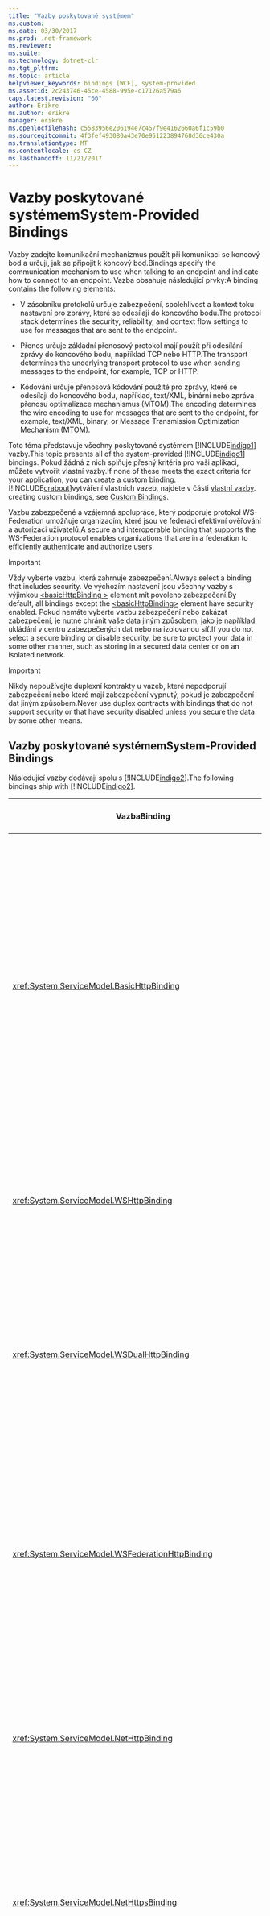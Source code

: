 ```yaml
---
title: "Vazby poskytované systémem"
ms.custom: 
ms.date: 03/30/2017
ms.prod: .net-framework
ms.reviewer: 
ms.suite: 
ms.technology: dotnet-clr
ms.tgt_pltfrm: 
ms.topic: article
helpviewer_keywords: bindings [WCF], system-provided
ms.assetid: 2c243746-45ce-4588-995e-c17126a579a6
caps.latest.revision: "60"
author: Erikre
ms.author: erikre
manager: erikre
ms.openlocfilehash: c5583956e206194e7c457f9e4162660a6f1c59b0
ms.sourcegitcommit: 4f3fef493080a43e70e951223894768d36ce430a
ms.translationtype: MT
ms.contentlocale: cs-CZ
ms.lasthandoff: 11/21/2017
---
```

# <a name="system-provided-bindings"></a><span data-ttu-id="f94c5-102">Vazby poskytované systémem</span><span class="sxs-lookup"><span data-stu-id="f94c5-102">System-Provided Bindings</span></span>
<span data-ttu-id="f94c5-103">Vazby zadejte komunikační mechanizmus použít při komunikaci se koncový bod a určují, jak se připojit k koncový bod.</span><span class="sxs-lookup"><span data-stu-id="f94c5-103">Bindings specify the communication mechanism to use when talking to an endpoint and indicate how to connect to an endpoint.</span></span> <span data-ttu-id="f94c5-104">Vazba obsahuje následující prvky:</span><span class="sxs-lookup"><span data-stu-id="f94c5-104">A binding contains the following elements:</span></span>  
  
-   <span data-ttu-id="f94c5-105">V zásobníku protokolů určuje zabezpečení, spolehlivost a kontext toku nastavení pro zprávy, které se odesílají do koncového bodu.</span><span class="sxs-lookup"><span data-stu-id="f94c5-105">The protocol stack determines the security, reliability, and context flow settings to use for messages that are sent to the endpoint.</span></span>  
  
-   <span data-ttu-id="f94c5-106">Přenos určuje základní přenosový protokol mají použít při odesílání zprávy do koncového bodu, například TCP nebo HTTP.</span><span class="sxs-lookup"><span data-stu-id="f94c5-106">The transport determines the underlying transport protocol to use when sending messages to the endpoint, for example, TCP or HTTP.</span></span>  
  
-   <span data-ttu-id="f94c5-107">Kódování určuje přenosová kódování použité pro zprávy, které se odesílají do koncového bodu, například, text/XML, binární nebo zpráva přenosu optimalizace mechanismus (MTOM).</span><span class="sxs-lookup"><span data-stu-id="f94c5-107">The encoding determines the wire encoding to use for messages that are sent to the endpoint, for example, text/XML, binary, or Message Transmission Optimization Mechanism (MTOM).</span></span>  
  
 <span data-ttu-id="f94c5-108">Toto téma představuje všechny poskytované systémem [!INCLUDE[indigo1](../../../includes/indigo1-md.md)] vazby.</span><span class="sxs-lookup"><span data-stu-id="f94c5-108">This topic presents all of the system-provided [!INCLUDE[indigo1](../../../includes/indigo1-md.md)] bindings.</span></span> <span data-ttu-id="f94c5-109">Pokud žádná z nich splňuje přesný kritéria pro vaši aplikaci, můžete vytvořit vlastní vazby.</span><span class="sxs-lookup"><span data-stu-id="f94c5-109">If none of these meets the exact criteria for your application, you can create a custom binding.</span></span> [!INCLUDE[crabout](../../../includes/crabout-md.md)]<span data-ttu-id="f94c5-110">vytváření vlastních vazeb, najdete v části [vlastní vazby](../../../docs/framework/wcf/extending/custom-bindings.md).</span><span class="sxs-lookup"><span data-stu-id="f94c5-110"> creating custom bindings, see [Custom Bindings](../../../docs/framework/wcf/extending/custom-bindings.md).</span></span>  
  
 <span data-ttu-id="f94c5-111">Vazbu zabezpečené a vzájemná spolupráce, který podporuje protokol WS-Federation umožňuje organizacím, které jsou ve federaci efektivní ověřování a autorizaci uživatelů.</span><span class="sxs-lookup"><span data-stu-id="f94c5-111">A secure and interoperable binding that supports the WS-Federation protocol enables organizations that are in a federation to efficiently authenticate and authorize users.</span></span>  
  
> [!IMPORTANT]
>  <span data-ttu-id="f94c5-112">Vždy vyberte vazbu, která zahrnuje zabezpečení.</span><span class="sxs-lookup"><span data-stu-id="f94c5-112">Always select a binding that includes security.</span></span> <span data-ttu-id="f94c5-113">Ve výchozím nastavení jsou všechny vazby s výjimkou [ \<basicHttpBinding >](../../../docs/framework/configure-apps/file-schema/wcf/basichttpbinding.md) element mít povoleno zabezpečení.</span><span class="sxs-lookup"><span data-stu-id="f94c5-113">By default, all bindings except the [\<basicHttpBinding>](../../../docs/framework/configure-apps/file-schema/wcf/basichttpbinding.md) element have security enabled.</span></span> <span data-ttu-id="f94c5-114">Pokud nemáte vyberte vazbu zabezpečení nebo zakázat zabezpečení, je nutné chránit vaše data jiným způsobem, jako je například ukládání v centru zabezpečených dat nebo na izolovanou síť.</span><span class="sxs-lookup"><span data-stu-id="f94c5-114">If you do not select a secure binding or disable security, be sure to protect your data in some other manner, such as storing in a secured data center or on an isolated network.</span></span>  
  
> [!IMPORTANT]
>  <span data-ttu-id="f94c5-115">Nikdy nepoužívejte duplexní kontrakty u vazeb, které nepodporují zabezpečení nebo které mají zabezpečení vypnutý, pokud je zabezpečení dat jiným způsobem.</span><span class="sxs-lookup"><span data-stu-id="f94c5-115">Never use duplex contracts with bindings that do not support security or that have security disabled unless you secure the data by some other means.</span></span>  
  
## <a name="system-provided-bindings"></a><span data-ttu-id="f94c5-116">Vazby poskytované systémem</span><span class="sxs-lookup"><span data-stu-id="f94c5-116">System-Provided Bindings</span></span>  
 <span data-ttu-id="f94c5-117">Následující vazby dodávají spolu s [!INCLUDE[indigo2](../../../includes/indigo2-md.md)].</span><span class="sxs-lookup"><span data-stu-id="f94c5-117">The following bindings ship with [!INCLUDE[indigo2](../../../includes/indigo2-md.md)].</span></span>  
  
|<span data-ttu-id="f94c5-118">Vazba</span><span class="sxs-lookup"><span data-stu-id="f94c5-118">Binding</span></span>|<span data-ttu-id="f94c5-119">Konfigurační Element</span><span class="sxs-lookup"><span data-stu-id="f94c5-119">Configuration Element</span></span>|<span data-ttu-id="f94c5-120">Popis</span><span class="sxs-lookup"><span data-stu-id="f94c5-120">Description</span></span>|  
|-------------|---------------------------|-----------------|  
|<xref:System.ServiceModel.BasicHttpBinding>|[<span data-ttu-id="f94c5-121">\<basicHttpBinding ></span><span class="sxs-lookup"><span data-stu-id="f94c5-121">\<basicHttpBinding></span></span>](../../../docs/framework/configure-apps/file-schema/wcf/basichttpbinding.md)|<span data-ttu-id="f94c5-122">Vazba, který je vhodný pro komunikaci s profilu WS-Basic vyhovující webové služby, například webových služeb ASP.NET (ASMX) – na základě služby.</span><span class="sxs-lookup"><span data-stu-id="f94c5-122">A binding that is suitable for communicating with WS-Basic Profile conformant Web services, for example, ASP.NET Web services (ASMX)-based services.</span></span> <span data-ttu-id="f94c5-123">Tato vazba používá protokol HTTP jako přenosu a text/XML jako výchozí kódování zprávy.</span><span class="sxs-lookup"><span data-stu-id="f94c5-123">This binding uses HTTP as the transport and text/XML as the default message encoding.</span></span>|  
|<xref:System.ServiceModel.WSHttpBinding>|[<span data-ttu-id="f94c5-124">\<wsHttpBinding ></span><span class="sxs-lookup"><span data-stu-id="f94c5-124">\<wsHttpBinding></span></span>](../../../docs/framework/configure-apps/file-schema/wcf/wshttpbinding.md)|<span data-ttu-id="f94c5-125">Zabezpečení a vzájemná spolupráce vazby, který je vhodný pro kontraktů služby duplexní režim.</span><span class="sxs-lookup"><span data-stu-id="f94c5-125">A secure and interoperable binding that is suitable for non-duplex service contracts.</span></span>|  
|<xref:System.ServiceModel.WSDualHttpBinding>|[<span data-ttu-id="f94c5-126">\<– wsDualHttpBinding ></span><span class="sxs-lookup"><span data-stu-id="f94c5-126">\<wsDualHttpBinding></span></span>](../../../docs/framework/configure-apps/file-schema/wcf/wsdualhttpbinding.md)|<span data-ttu-id="f94c5-127">Zabezpečení a vzájemná spolupráce vazby, který je vhodný pro služby duplexní kontrakty nebo komunikaci prostřednictvím protokolu SOAP zprostředkovatelů.</span><span class="sxs-lookup"><span data-stu-id="f94c5-127">A secure and interoperable binding that is suitable for duplex service contracts or communication through SOAP intermediaries.</span></span>|  
|<xref:System.ServiceModel.WSFederationHttpBinding>|[<span data-ttu-id="f94c5-128">\<– wsFederationHttpBinding ></span><span class="sxs-lookup"><span data-stu-id="f94c5-128">\<wsFederationHttpBinding></span></span>](../../../docs/framework/configure-apps/file-schema/wcf/wsfederationhttpbinding.md)|<span data-ttu-id="f94c5-129">Zabezpečení a vzájemná spolupráce vazbu, podporuje protokol WS-Federation, který umožňuje organizacím, které jsou ve federaci efektivní ověřování a autorizaci uživatelů.</span><span class="sxs-lookup"><span data-stu-id="f94c5-129">A secure and interoperable binding that supports the WS-Federation protocol that enables organizations that are in a federation to efficiently authenticate and authorize users.</span></span>|  
|<xref:System.ServiceModel.NetHttpBinding>|<span data-ttu-id="f94c5-130">\<netHttpBinding ></span><span class="sxs-lookup"><span data-stu-id="f94c5-130">\<netHttpBinding></span></span>|<span data-ttu-id="f94c5-131">Vazba určená pro použití protokolu HTTP nebo protokolu WebSocket služeb, která používá binárního kódování ve výchozím nastavení.</span><span class="sxs-lookup"><span data-stu-id="f94c5-131">A binding designed for consuming HTTP or WebSocket services that uses binary encoding by default.</span></span>|  
|<xref:System.ServiceModel.NetHttpsBinding>|<span data-ttu-id="f94c5-132">\<netHttpsBinding ></span><span class="sxs-lookup"><span data-stu-id="f94c5-132">\<netHttpsBinding></span></span>|<span data-ttu-id="f94c5-133">Zabezpečené vazby určené pro použití protokolu HTTP nebo protokolu WebSocket služeb, která používá binárního kódování ve výchozím nastavení.</span><span class="sxs-lookup"><span data-stu-id="f94c5-133">A secure binding designed for consuming HTTP or WebSocket services that uses binary encoding by default.</span></span>|  
|<xref:System.ServiceModel.NetTcpBinding>|[<span data-ttu-id="f94c5-134">\<netTcpBinding ></span><span class="sxs-lookup"><span data-stu-id="f94c5-134">\<netTcpBinding></span></span>](../../../docs/framework/configure-apps/file-schema/wcf/nettcpbinding.md)|<span data-ttu-id="f94c5-135">Zabezpečení a optimalizované vazbu vhodný pro komunikaci mezi počítači mezi [!INCLUDE[indigo2](../../../includes/indigo2-md.md)] aplikace.</span><span class="sxs-lookup"><span data-stu-id="f94c5-135">A secure and optimized binding suitable for cross-machine communication between [!INCLUDE[indigo2](../../../includes/indigo2-md.md)] applications.</span></span>|  
|<xref:System.ServiceModel.NetNamedPipeBinding>|[<span data-ttu-id="f94c5-136">\<– netNamedPipeBinding ></span><span class="sxs-lookup"><span data-stu-id="f94c5-136">\<netNamedPipeBinding></span></span>](../../../docs/framework/configure-apps/file-schema/wcf/netnamedpipebinding.md)|<span data-ttu-id="f94c5-137">Bezpečné, spolehlivé a optimalizované vazby, který je vhodný pro-počítače komunikace mezi [!INCLUDE[indigo2](../../../includes/indigo2-md.md)] aplikace.</span><span class="sxs-lookup"><span data-stu-id="f94c5-137">A secure, reliable, optimized binding that is suitable for on-machine communication between [!INCLUDE[indigo2](../../../includes/indigo2-md.md)] applications.</span></span>|  
|<xref:System.ServiceModel.NetMsmqBinding>|[<span data-ttu-id="f94c5-138">\<– netMsmqBinding ></span><span class="sxs-lookup"><span data-stu-id="f94c5-138">\<netMsmqBinding></span></span>](../../../docs/framework/configure-apps/file-schema/wcf/netmsmqbinding.md)|<span data-ttu-id="f94c5-139">Vazbu zařazených do fronty, který je vhodný pro komunikaci mezi počítači mezi [!INCLUDE[indigo2](../../../includes/indigo2-md.md)] aplikace.</span><span class="sxs-lookup"><span data-stu-id="f94c5-139">A queued binding that is suitable for cross-machine communication between [!INCLUDE[indigo2](../../../includes/indigo2-md.md)] applications.</span></span>|  
|<xref:System.ServiceModel.NetPeerTcpBinding>|[<span data-ttu-id="f94c5-140">\<netPeerTcpBinding ></span><span class="sxs-lookup"><span data-stu-id="f94c5-140">\<netPeerTcpBinding></span></span>](../../../docs/framework/configure-apps/file-schema/wcf/netpeertcpbinding.md)|<span data-ttu-id="f94c5-141">Vazba, která umožňuje zabezpečenou, více komunikace počítače.</span><span class="sxs-lookup"><span data-stu-id="f94c5-141">A binding that enables secure, multiple machine communication.</span></span>|  
|<xref:System.ServiceModel.MsmqIntegration.MsmqIntegrationBinding>|[<span data-ttu-id="f94c5-142">\<msmqIntegrationBinding ></span><span class="sxs-lookup"><span data-stu-id="f94c5-142">\<msmqIntegrationBinding></span></span>](../../../docs/framework/configure-apps/file-schema/wcf/msmqintegrationbinding.md)|<span data-ttu-id="f94c5-143">Vazba, který je vhodný pro komunikaci mezi počítači mezi [!INCLUDE[indigo2](../../../includes/indigo2-md.md)] aplikace a stávající aplikace služby Řízení front zpráv.</span><span class="sxs-lookup"><span data-stu-id="f94c5-143">A binding that is suitable for cross-machine communication between a [!INCLUDE[indigo2](../../../includes/indigo2-md.md)] application and existing Message Queuing applications.</span></span>|  
|<xref:System.ServiceModel.BasicHttpContextBinding>|[<span data-ttu-id="f94c5-144">\<Vazba basicHttpContextBinding ></span><span class="sxs-lookup"><span data-stu-id="f94c5-144">\<basicHttpContextBinding></span></span>](../../../docs/framework/configure-apps/file-schema/wcf/basichttpcontextbinding.md)|<span data-ttu-id="f94c5-145">Vazbu, která je vhodná pro komunikaci s vyhovující profilu WS – základní webové služby umožňující soubory cookie protokolu HTTP, který se použije pro kontext výměny.</span><span class="sxs-lookup"><span data-stu-id="f94c5-145">A binding that is suitable for communicating with WS-Basic Profile conformant Web services that enables HTTP cookies to be used to exchange context.</span></span>|  
|<xref:System.ServiceModel.NetTcpContextBinding>|[<span data-ttu-id="f94c5-146">\<netTcpContextBinding ></span><span class="sxs-lookup"><span data-stu-id="f94c5-146">\<netTcpContextBinding></span></span>](../../../docs/framework/configure-apps/file-schema/wcf/nettcpcontextbinding.md)|<span data-ttu-id="f94c5-147">Zabezpečení a optimalizované vazbu vhodný pro komunikaci mezi počítači mezi [!INCLUDE[indigo2](../../../includes/indigo2-md.md)] aplikace, které umožňuje hlavičky SOAP pro kontext výměny.</span><span class="sxs-lookup"><span data-stu-id="f94c5-147">A secure and optimized binding suitable for cross-machine communication between [!INCLUDE[indigo2](../../../includes/indigo2-md.md)] applications that enables SOAP headers to be used to exchange context.</span></span>|  
|<xref:System.ServiceModel.WebHttpBinding>|[<span data-ttu-id="f94c5-148">\<webHttpBinding ></span><span class="sxs-lookup"><span data-stu-id="f94c5-148">\<webHttpBinding></span></span>](../../../docs/framework/configure-apps/file-schema/wcf/webhttpbinding.md)|<span data-ttu-id="f94c5-149">Vazba použitá ke konfiguraci koncových bodů pro [!INCLUDE[indigo2](../../../includes/indigo2-md.md)] webové služby, které se zveřejňují přes požadavky HTTP místo protokolu SOAP zprávy.</span><span class="sxs-lookup"><span data-stu-id="f94c5-149">A binding used to configure endpoints for [!INCLUDE[indigo2](../../../includes/indigo2-md.md)] Web services that are exposed through HTTP requests instead of SOAP messages.</span></span>|  
|<xref:System.ServiceModel.WSHttpContextBinding>|[<span data-ttu-id="f94c5-150">\<wsHttpContextBinding ></span><span class="sxs-lookup"><span data-stu-id="f94c5-150">\<wsHttpContextBinding></span></span>](../../../docs/framework/configure-apps/file-schema/wcf/wshttpcontextbinding.md)|<span data-ttu-id="f94c5-151">Zabezpečený a</span><span class="sxs-lookup"><span data-stu-id="f94c5-151">A secure and</span></span> |<xref:System.ServiceModel.UdpBinding>|<span data-ttu-id="f94c5-152">\<udpBinding ></span><span class="sxs-lookup"><span data-stu-id="f94c5-152">\<udpBinding></span></span>|<span data-ttu-id="f94c5-153">Vazba pro odesílání shluku jednoduché zpráv velký počet klientů najednou.</span><span class="sxs-lookup"><span data-stu-id="f94c5-153">A binding to use when sending a burst of simple messages to a large number of clients simultaneously.</span></span>|  
  
 <span data-ttu-id="f94c5-154">V následující tabulce jsou uvedené funkce jednotlivých vazby poskytované systémem.</span><span class="sxs-lookup"><span data-stu-id="f94c5-154">The following table shows the features of each of the system-provided bindings.</span></span> <span data-ttu-id="f94c5-155">Vazby se nacházejí ve sloupcích tabulky; funkce jsou uvedené na řádky a popsané v druhé tabulce.</span><span class="sxs-lookup"><span data-stu-id="f94c5-155">The bindings are found in the table columns; the features are listed in the rows and described in a second table.</span></span> <span data-ttu-id="f94c5-156">Následující tabulka poskytuje klíč pro zkratky vazby použít.</span><span class="sxs-lookup"><span data-stu-id="f94c5-156">The following table provides a key for the binding abbreviations used.</span></span> <span data-ttu-id="f94c5-157">Vyberte vazbu, určete, který sloupec splňuje všechny funkce řádků, které potřebujete.</span><span class="sxs-lookup"><span data-stu-id="f94c5-157">To select a binding, determine which column satisfies all of the row features you need.</span></span>  
  
|<span data-ttu-id="f94c5-158">Vazba</span><span class="sxs-lookup"><span data-stu-id="f94c5-158">Binding</span></span>|<span data-ttu-id="f94c5-159">Interoperabilita</span><span class="sxs-lookup"><span data-stu-id="f94c5-159">Interoperability</span></span>|<span data-ttu-id="f94c5-160">Zabezpečení (výchozí)</span><span class="sxs-lookup"><span data-stu-id="f94c5-160">Security (Default)</span></span>|<span data-ttu-id="f94c5-161">Relace</span><span class="sxs-lookup"><span data-stu-id="f94c5-161">Session</span></span><br /><br /> <span data-ttu-id="f94c5-162">(Výchozí)</span><span class="sxs-lookup"><span data-stu-id="f94c5-162">(Default)</span></span>|<span data-ttu-id="f94c5-163">Transakce</span><span class="sxs-lookup"><span data-stu-id="f94c5-163">Transactions</span></span>|<span data-ttu-id="f94c5-164">Duplex</span><span class="sxs-lookup"><span data-stu-id="f94c5-164">Duplex</span></span>|<span data-ttu-id="f94c5-165">Kódování (výchozí)</span><span class="sxs-lookup"><span data-stu-id="f94c5-165">Encoding (Default)</span></span>|<span data-ttu-id="f94c5-166">streamování</span><span class="sxs-lookup"><span data-stu-id="f94c5-166">Streaming</span></span><br /><br /> <span data-ttu-id="f94c5-167">(Výchozí)</span><span class="sxs-lookup"><span data-stu-id="f94c5-167">(Default)</span></span>|  
|-------------|----------------------|--------------------------|-----------------------------|------------------|------------|--------------------------|-------------------------------|  
|<xref:System.ServiceModel.BasicHttpBinding>|<span data-ttu-id="f94c5-168">Basic Profile 1.1</span><span class="sxs-lookup"><span data-stu-id="f94c5-168">Basic Profile 1.1</span></span>|<span data-ttu-id="f94c5-169">(None), přenos zpráv, ve smíšeném</span><span class="sxs-lookup"><span data-stu-id="f94c5-169">(None), Transport, Message, Mixed</span></span>|<span data-ttu-id="f94c5-170">(Žádný)</span><span class="sxs-lookup"><span data-stu-id="f94c5-170">(None)</span></span>|<span data-ttu-id="f94c5-171">(Žádný)</span><span class="sxs-lookup"><span data-stu-id="f94c5-171">(None)</span></span>|<span data-ttu-id="f94c5-172">není k dispozici</span><span class="sxs-lookup"><span data-stu-id="f94c5-172">n/a</span></span>|<span data-ttu-id="f94c5-173">Text, (MTOM)</span><span class="sxs-lookup"><span data-stu-id="f94c5-173">Text, (MTOM)</span></span>|<span data-ttu-id="f94c5-174">Ano</span><span class="sxs-lookup"><span data-stu-id="f94c5-174">Yes</span></span><br /><br /> <span data-ttu-id="f94c5-175">(vyrovnávací paměti).</span><span class="sxs-lookup"><span data-stu-id="f94c5-175">(buffered)</span></span>|  
|<xref:System.ServiceModel.WSHttpBinding>|<span data-ttu-id="f94c5-176">WS</span><span class="sxs-lookup"><span data-stu-id="f94c5-176">WS</span></span>|<span data-ttu-id="f94c5-177">Ve smíšeném přenosu (zprávy)</span><span class="sxs-lookup"><span data-stu-id="f94c5-177">Transport, (Message), Mixed</span></span>|<span data-ttu-id="f94c5-178">(None), spolehlivé relace, relace zabezpečení</span><span class="sxs-lookup"><span data-stu-id="f94c5-178">(None), Reliable Session, Security Session</span></span>|<span data-ttu-id="f94c5-179">Ano (none),</span><span class="sxs-lookup"><span data-stu-id="f94c5-179">(None), Yes</span></span>|<span data-ttu-id="f94c5-180">není k dispozici</span><span class="sxs-lookup"><span data-stu-id="f94c5-180">n/a</span></span>|<span data-ttu-id="f94c5-181">(Text), MTOM</span><span class="sxs-lookup"><span data-stu-id="f94c5-181">(Text), MTOM</span></span>|<span data-ttu-id="f94c5-182">Ne</span><span class="sxs-lookup"><span data-stu-id="f94c5-182">No</span></span>|  
|<xref:System.ServiceModel.WSDualHttpBinding>|<span data-ttu-id="f94c5-183">WS</span><span class="sxs-lookup"><span data-stu-id="f94c5-183">WS</span></span>|<span data-ttu-id="f94c5-184">(Zprávy), None</span><span class="sxs-lookup"><span data-stu-id="f94c5-184">(Message), None</span></span>|<span data-ttu-id="f94c5-185">(Spolehlivé relace), relace zabezpečení</span><span class="sxs-lookup"><span data-stu-id="f94c5-185">(Reliable Session), Security Session</span></span>|<span data-ttu-id="f94c5-186">Ano (none),</span><span class="sxs-lookup"><span data-stu-id="f94c5-186">(None), Yes</span></span>|<span data-ttu-id="f94c5-187">Ano</span><span class="sxs-lookup"><span data-stu-id="f94c5-187">Yes</span></span>|<span data-ttu-id="f94c5-188">(Text), MTOM</span><span class="sxs-lookup"><span data-stu-id="f94c5-188">(Text), MTOM</span></span>|<span data-ttu-id="f94c5-189">Ne</span><span class="sxs-lookup"><span data-stu-id="f94c5-189">No</span></span>|  
|<xref:System.ServiceModel.WSFederationHttpBinding>|<span data-ttu-id="f94c5-190">WS-Federation</span><span class="sxs-lookup"><span data-stu-id="f94c5-190">WS-Federation</span></span>|<span data-ttu-id="f94c5-191">(Zprávy), ve smíšeném, None</span><span class="sxs-lookup"><span data-stu-id="f94c5-191">(Message), Mixed, None</span></span>|<span data-ttu-id="f94c5-192">(None), spolehlivé relace, relace zabezpečení</span><span class="sxs-lookup"><span data-stu-id="f94c5-192">(None), Reliable Session, Security Session</span></span>|<span data-ttu-id="f94c5-193">Ano (none),</span><span class="sxs-lookup"><span data-stu-id="f94c5-193">(None), Yes</span></span>|<span data-ttu-id="f94c5-194">Ne</span><span class="sxs-lookup"><span data-stu-id="f94c5-194">No</span></span>|<span data-ttu-id="f94c5-195">(Text), MTOM</span><span class="sxs-lookup"><span data-stu-id="f94c5-195">(Text), MTOM</span></span>|<span data-ttu-id="f94c5-196">Ne</span><span class="sxs-lookup"><span data-stu-id="f94c5-196">No</span></span>|  
|<xref:System.ServiceModel.NetHttpBinding>|<span data-ttu-id="f94c5-197">.NET</span><span class="sxs-lookup"><span data-stu-id="f94c5-197">.NET</span></span>|<span data-ttu-id="f94c5-198">(None), přenosu, zprávu, TransportWithMessageCredential, TransportCredentialOnly</span><span class="sxs-lookup"><span data-stu-id="f94c5-198">(None), Transport, Message, TransportWithMessageCredential, TransportCredentialOnly</span></span>|<span data-ttu-id="f94c5-199">Viz poznámka níže</span><span class="sxs-lookup"><span data-stu-id="f94c5-199">See note below</span></span>|<span data-ttu-id="f94c5-200">Žádné</span><span class="sxs-lookup"><span data-stu-id="f94c5-200">None</span></span>|<span data-ttu-id="f94c5-201">Viz poznámka níže</span><span class="sxs-lookup"><span data-stu-id="f94c5-201">See note below</span></span>|<span data-ttu-id="f94c5-202">(Binární), Text, MTOM</span><span class="sxs-lookup"><span data-stu-id="f94c5-202">(Binary), Text,MTOM</span></span>|<span data-ttu-id="f94c5-203">Ano (uložená do vyrovnávací paměti)</span><span class="sxs-lookup"><span data-stu-id="f94c5-203">Yes (buffered)</span></span>|  
|<xref:System.ServiceModel.NetHttpsBinding>|<span data-ttu-id="f94c5-204">.NET</span><span class="sxs-lookup"><span data-stu-id="f94c5-204">.NET</span></span>|<span data-ttu-id="f94c5-205">(Přenos), TransportWithMessageCredential</span><span class="sxs-lookup"><span data-stu-id="f94c5-205">(Transport), TransportWithMessageCredential</span></span>|<span data-ttu-id="f94c5-206">Viz poznámka níže</span><span class="sxs-lookup"><span data-stu-id="f94c5-206">See note below</span></span>|<span data-ttu-id="f94c5-207">Žádné</span><span class="sxs-lookup"><span data-stu-id="f94c5-207">None</span></span>|<span data-ttu-id="f94c5-208">Viz poznámka níže</span><span class="sxs-lookup"><span data-stu-id="f94c5-208">See note below</span></span>|<span data-ttu-id="f94c5-209">(Binární), Text, MTOM</span><span class="sxs-lookup"><span data-stu-id="f94c5-209">(Binary), Text,MTOM</span></span>|<span data-ttu-id="f94c5-210">Ano (uložená do vyrovnávací paměti)</span><span class="sxs-lookup"><span data-stu-id="f94c5-210">Yes (buffered)</span></span>|  
|<xref:System.ServiceModel.NetTcpBinding>|<span data-ttu-id="f94c5-211">.NET</span><span class="sxs-lookup"><span data-stu-id="f94c5-211">.NET</span></span>|<span data-ttu-id="f94c5-212">(Přenos), ve smíšeném zpráva, None,</span><span class="sxs-lookup"><span data-stu-id="f94c5-212">(Transport), Message, None, Mixed</span></span>|<span data-ttu-id="f94c5-213">(Přenos), spolehlivé relace, relace zabezpečení</span><span class="sxs-lookup"><span data-stu-id="f94c5-213">(Transport), Reliable Session, Security Session</span></span>|<span data-ttu-id="f94c5-214">Ano (none),</span><span class="sxs-lookup"><span data-stu-id="f94c5-214">(None), Yes</span></span>|<span data-ttu-id="f94c5-215">Ano</span><span class="sxs-lookup"><span data-stu-id="f94c5-215">Yes</span></span>|<span data-ttu-id="f94c5-216">binární</span><span class="sxs-lookup"><span data-stu-id="f94c5-216">Binary</span></span>|<span data-ttu-id="f94c5-217">Ano</span><span class="sxs-lookup"><span data-stu-id="f94c5-217">Yes</span></span><br /><br /> <span data-ttu-id="f94c5-218">(vyrovnávací paměti).</span><span class="sxs-lookup"><span data-stu-id="f94c5-218">(buffered)</span></span>|  
|<xref:System.ServiceModel.NetNamedPipeBinding>|<span data-ttu-id="f94c5-219">.NET</span><span class="sxs-lookup"><span data-stu-id="f94c5-219">.NET</span></span>|<span data-ttu-id="f94c5-220">(Přenos), None</span><span class="sxs-lookup"><span data-stu-id="f94c5-220">(Transport), None</span></span>|<span data-ttu-id="f94c5-221">Žádný (přenos)</span><span class="sxs-lookup"><span data-stu-id="f94c5-221">None, (Transport)</span></span>|<span data-ttu-id="f94c5-222">Ano (none),</span><span class="sxs-lookup"><span data-stu-id="f94c5-222">(None), Yes</span></span>|<span data-ttu-id="f94c5-223">Ano</span><span class="sxs-lookup"><span data-stu-id="f94c5-223">Yes</span></span>|<span data-ttu-id="f94c5-224">binární</span><span class="sxs-lookup"><span data-stu-id="f94c5-224">Binary</span></span>|<span data-ttu-id="f94c5-225">Ano</span><span class="sxs-lookup"><span data-stu-id="f94c5-225">Yes</span></span><br /><br /> <span data-ttu-id="f94c5-226">(vyrovnávací paměti).</span><span class="sxs-lookup"><span data-stu-id="f94c5-226">(buffered)</span></span>|  
|<xref:System.ServiceModel.NetMsmqBinding>|<span data-ttu-id="f94c5-227">.NET</span><span class="sxs-lookup"><span data-stu-id="f94c5-227">.NET</span></span>|<span data-ttu-id="f94c5-228">Zpráva, (přenos), None</span><span class="sxs-lookup"><span data-stu-id="f94c5-228">Message, (Transport), None</span></span>|<span data-ttu-id="f94c5-229">(None), přenosu</span><span class="sxs-lookup"><span data-stu-id="f94c5-229">(None), Transport</span></span>|<span data-ttu-id="f94c5-230">Žádný (Ano)</span><span class="sxs-lookup"><span data-stu-id="f94c5-230">None, (Yes)</span></span>|<span data-ttu-id="f94c5-231">Ne</span><span class="sxs-lookup"><span data-stu-id="f94c5-231">No</span></span>|<span data-ttu-id="f94c5-232">binární</span><span class="sxs-lookup"><span data-stu-id="f94c5-232">Binary</span></span>|<span data-ttu-id="f94c5-233">Ne</span><span class="sxs-lookup"><span data-stu-id="f94c5-233">No</span></span>|  
|<xref:System.ServiceModel.NetPeerTcpBinding>|<span data-ttu-id="f94c5-234">sdílené</span><span class="sxs-lookup"><span data-stu-id="f94c5-234">Peer</span></span>|<span data-ttu-id="f94c5-235">(Přenos)</span><span class="sxs-lookup"><span data-stu-id="f94c5-235">(Transport)</span></span>|<span data-ttu-id="f94c5-236">(Žádný)</span><span class="sxs-lookup"><span data-stu-id="f94c5-236">(None)</span></span>|<span data-ttu-id="f94c5-237">(Žádný)</span><span class="sxs-lookup"><span data-stu-id="f94c5-237">(None)</span></span>|<span data-ttu-id="f94c5-238">Ano</span><span class="sxs-lookup"><span data-stu-id="f94c5-238">Yes</span></span>||<span data-ttu-id="f94c5-239">Ne</span><span class="sxs-lookup"><span data-stu-id="f94c5-239">No</span></span>|  
|<xref:System.ServiceModel.MsmqIntegration.MsmqIntegrationBinding>|<span data-ttu-id="f94c5-240">MSMQ</span><span class="sxs-lookup"><span data-stu-id="f94c5-240">MSMQ</span></span>|<span data-ttu-id="f94c5-241">(Přenos)</span><span class="sxs-lookup"><span data-stu-id="f94c5-241">(Transport)</span></span>|<span data-ttu-id="f94c5-242">(Žádný)</span><span class="sxs-lookup"><span data-stu-id="f94c5-242">(None)</span></span>|<span data-ttu-id="f94c5-243">Žádný (Ano)</span><span class="sxs-lookup"><span data-stu-id="f94c5-243">None, (Yes)</span></span>|<span data-ttu-id="f94c5-244">není k dispozici</span><span class="sxs-lookup"><span data-stu-id="f94c5-244">n/a</span></span>|<span data-ttu-id="f94c5-245">není k dispozici</span><span class="sxs-lookup"><span data-stu-id="f94c5-245">n/a</span></span>|<span data-ttu-id="f94c5-246">Ne</span><span class="sxs-lookup"><span data-stu-id="f94c5-246">No</span></span>|  
|<xref:System.ServiceModel.BasicHttpContextBinding>|<span data-ttu-id="f94c5-247">Basic Profile 1.1</span><span class="sxs-lookup"><span data-stu-id="f94c5-247">Basic Profile 1.1</span></span>|<span data-ttu-id="f94c5-248">(None), přenos zpráv, ve smíšeném</span><span class="sxs-lookup"><span data-stu-id="f94c5-248">(None), Transport, Message, Mixed</span></span>|<span data-ttu-id="f94c5-249">(Žádný)</span><span class="sxs-lookup"><span data-stu-id="f94c5-249">(None)</span></span>|<span data-ttu-id="f94c5-250">(Žádný)</span><span class="sxs-lookup"><span data-stu-id="f94c5-250">(None)</span></span>|<span data-ttu-id="f94c5-251">není k dispozici</span><span class="sxs-lookup"><span data-stu-id="f94c5-251">n/a</span></span>|<span data-ttu-id="f94c5-252">Text, (MTOM)</span><span class="sxs-lookup"><span data-stu-id="f94c5-252">Text, (MTOM)</span></span>|<span data-ttu-id="f94c5-253">Ano</span><span class="sxs-lookup"><span data-stu-id="f94c5-253">Yes</span></span><br /><br /> <span data-ttu-id="f94c5-254">(vyrovnávací paměti).</span><span class="sxs-lookup"><span data-stu-id="f94c5-254">(buffered)</span></span>|  
|<xref:System.ServiceModel.NetTcpContextBinding>|<span data-ttu-id="f94c5-255">.NET</span><span class="sxs-lookup"><span data-stu-id="f94c5-255">.NET</span></span>|<span data-ttu-id="f94c5-256">(Přenos), ve smíšeném zpráva, None,</span><span class="sxs-lookup"><span data-stu-id="f94c5-256">(Transport), Message, None, Mixed</span></span>|<span data-ttu-id="f94c5-257">(Přenos), spolehlivé relace, relace zabezpečení</span><span class="sxs-lookup"><span data-stu-id="f94c5-257">(Transport), Reliable Session, Security Session</span></span>|<span data-ttu-id="f94c5-258">Ano (none),</span><span class="sxs-lookup"><span data-stu-id="f94c5-258">(None), Yes</span></span>|<span data-ttu-id="f94c5-259">Ano</span><span class="sxs-lookup"><span data-stu-id="f94c5-259">Yes</span></span>|<span data-ttu-id="f94c5-260">binární</span><span class="sxs-lookup"><span data-stu-id="f94c5-260">Binary</span></span>|<span data-ttu-id="f94c5-261">Ano</span><span class="sxs-lookup"><span data-stu-id="f94c5-261">Yes</span></span><br /><br /> <span data-ttu-id="f94c5-262">(vyrovnávací paměti).</span><span class="sxs-lookup"><span data-stu-id="f94c5-262">(buffered)</span></span>|  
|<xref:System.ServiceModel.WSHttpContextBinding>|<span data-ttu-id="f94c5-263">WS</span><span class="sxs-lookup"><span data-stu-id="f94c5-263">WS</span></span>|<span data-ttu-id="f94c5-264">Ve smíšeném přenosu (zprávy)</span><span class="sxs-lookup"><span data-stu-id="f94c5-264">Transport, (Message), Mixed</span></span>|<span data-ttu-id="f94c5-265">(None), spolehlivé relace, relace zabezpečení</span><span class="sxs-lookup"><span data-stu-id="f94c5-265">(None), Reliable Session, Security Session</span></span>|<span data-ttu-id="f94c5-266">Ano (none),</span><span class="sxs-lookup"><span data-stu-id="f94c5-266">(None), Yes</span></span>|<span data-ttu-id="f94c5-267">není k dispozici</span><span class="sxs-lookup"><span data-stu-id="f94c5-267">n/a</span></span>|<span data-ttu-id="f94c5-268">Text, (MTOM)</span><span class="sxs-lookup"><span data-stu-id="f94c5-268">Text, (MTOM)</span></span>|<span data-ttu-id="f94c5-269">Ne</span><span class="sxs-lookup"><span data-stu-id="f94c5-269">No</span></span>|  
|<xref:System.ServiceModel.UdpBinding>|<span data-ttu-id="f94c5-270">Rozhraní .NET **Poznámka:** interoperabilita dosáhnout implementací standardní specifikace protokolu SOAP. přes UDP, která implementuje tuto vazbu.</span><span class="sxs-lookup"><span data-stu-id="f94c5-270">.NET **Note:**  Interoperability can be achieved by implementing the standard SOAP-over-UDP spec which this binding implements.</span></span>|<span data-ttu-id="f94c5-271">(Žádný)</span><span class="sxs-lookup"><span data-stu-id="f94c5-271">(None)</span></span>|<span data-ttu-id="f94c5-272">(Žádný)</span><span class="sxs-lookup"><span data-stu-id="f94c5-272">(None)</span></span>|<span data-ttu-id="f94c5-273">(Žádný)</span><span class="sxs-lookup"><span data-stu-id="f94c5-273">(None)</span></span>|<span data-ttu-id="f94c5-274">není k dispozici</span><span class="sxs-lookup"><span data-stu-id="f94c5-274">n/a</span></span>|<span data-ttu-id="f94c5-275">(Text)</span><span class="sxs-lookup"><span data-stu-id="f94c5-275">(Text)</span></span>|<span data-ttu-id="f94c5-276">Ne</span><span class="sxs-lookup"><span data-stu-id="f94c5-276">No</span></span>|  
  
> [!IMPORTANT]
>  <span data-ttu-id="f94c5-277"><xref:System.ServiceModel.NetHttpBinding>používá binární kódování ve výchozím nastavení je vazbu pro využívání služeb HTTP nebo protokolu WebSocket.</span><span class="sxs-lookup"><span data-stu-id="f94c5-277"><xref:System.ServiceModel.NetHttpBinding> is a binding designed for consuming HTTP or WebSocket services and uses binary encoding by default.</span></span> <span data-ttu-id="f94c5-278"><xref:System.ServiceModel.NetHttpBinding>rozpozná, jestli se používá s kontraktu požadavku a odpovědi nebo duplexního kontraktu a změnit své chování tak, aby odpovídaly – HTTP se bude používat pro požadavek odpověď a WebSockets pro duplexní režim.</span><span class="sxs-lookup"><span data-stu-id="f94c5-278"><xref:System.ServiceModel.NetHttpBinding> will detect whether it is used with a request-reply contract or duplex contract and change its behavior to match - it will use HTTP for request-reply and WebSockets for duplex.</span></span> <span data-ttu-id="f94c5-279">Toto chování lze přepsat pomocí <!--zz <xref:System.ServiceModel.NetHttpBinding.WebSocketTransportUsage%2A>--> `System.ServiceModel.NetHttpBinding.WebSocketTransportUsage` vazby nastavení: dovolené - Toto je výchozí hodnota a chová, jak je popsáno výše. NotAllowed – to zabraňuje objekty WebSockets.</span><span class="sxs-lookup"><span data-stu-id="f94c5-279">This behavior can be overridden using the <!--zz <xref:System.ServiceModel.NetHttpBinding.WebSocketTransportUsage%2A>--> `System.ServiceModel.NetHttpBinding.WebSocketTransportUsage` binding setting:Allowed - This is the default value and behaves as described above.NotAllowed - This prevents WebSockets from being used.</span></span> <span data-ttu-id="f94c5-280">Pokus o použití duplexního kontraktu s tímto nastavením bude mít za následek výjimku. Vyžaduje - vynutí objekty WebSockets použije i pro kontraktů požadavek odpověď.</span><span class="sxs-lookup"><span data-stu-id="f94c5-280">Attempting to use a duplex contract with this setting will result in an exception.Required - This forces WebSockets to be used even for request-reply contracts.</span></span> <span data-ttu-id="f94c5-281">NetHttpBinding podporuje spolehlivé relace v HTTP režimu i režimu protokolu WebSocket.</span><span class="sxs-lookup"><span data-stu-id="f94c5-281">NetHttpBinding supports reliable sessions in both HTTP mode and WebSocket mode.</span></span> <span data-ttu-id="f94c5-282">V protokolu WebSocket relace režimu jsou poskytovány přenosu.</span><span class="sxs-lookup"><span data-stu-id="f94c5-282">In WebSocket mode sessions are provided by the transport.</span></span>  
  
 <span data-ttu-id="f94c5-283">Následující tabulka vysvětluje funkcí uvedených v předchozí tabulce.</span><span class="sxs-lookup"><span data-stu-id="f94c5-283">The following table explains the features listed in the previous table.</span></span>  
  
|<span data-ttu-id="f94c5-284">Funkce</span><span class="sxs-lookup"><span data-stu-id="f94c5-284">Feature</span></span>|<span data-ttu-id="f94c5-285">Popis</span><span class="sxs-lookup"><span data-stu-id="f94c5-285">Description</span></span>|  
|-------------|-----------------|  
|<span data-ttu-id="f94c5-286">Typ interoperability</span><span class="sxs-lookup"><span data-stu-id="f94c5-286">Interoperability Type</span></span>|<span data-ttu-id="f94c5-287">Název protokolu nebo technologii, se kterým zajišťuje vazby vzájemná spolupráce.</span><span class="sxs-lookup"><span data-stu-id="f94c5-287">Names the protocol or technology with which the binding ensures interoperation.</span></span>|  
|<span data-ttu-id="f94c5-288">Zabezpečení</span><span class="sxs-lookup"><span data-stu-id="f94c5-288">Security</span></span>|<span data-ttu-id="f94c5-289">Určuje, jak jsou zabezpečená kanál:</span><span class="sxs-lookup"><span data-stu-id="f94c5-289">Specifies how the channel is secured:</span></span><br /><br /> <span data-ttu-id="f94c5-290">-None: Není zabezpečené zprávu protokolu SOAP a klient není ověřen.</span><span class="sxs-lookup"><span data-stu-id="f94c5-290">-   None: The SOAP message is not secured and the client is not authenticated.</span></span><br /><span data-ttu-id="f94c5-291">-Přenos: V přenosové vrstvě jsou splněné požadavky na zabezpečení.</span><span class="sxs-lookup"><span data-stu-id="f94c5-291">-   Transport: Security requirements are satisfied at the transport layer.</span></span><br /><span data-ttu-id="f94c5-292">-Zpráva: Ve vrstvě zprávy jsou splněny požadavky na zabezpečení.</span><span class="sxs-lookup"><span data-stu-id="f94c5-292">-   Message: Security requirements are satisfied at the message layer.</span></span><br /><span data-ttu-id="f94c5-293">-Ve smíšeném: Deklarace identity se přenášejí ve zprávě; Přenosová vrstva jsou splněny požadavky integrity a důvěrnosti.</span><span class="sxs-lookup"><span data-stu-id="f94c5-293">-   Mixed: Claims are carried in the message; integrity and confidentiality requirements are satisfied by the transport layer.</span></span>|  
|<span data-ttu-id="f94c5-294">Relace</span><span class="sxs-lookup"><span data-stu-id="f94c5-294">Session</span></span>|<span data-ttu-id="f94c5-295">Určuje, jestli tato vazba podporuje kontrakty relace.</span><span class="sxs-lookup"><span data-stu-id="f94c5-295">Specifies whether this binding supports session contracts.</span></span>|  
|<span data-ttu-id="f94c5-296">Transakce</span><span class="sxs-lookup"><span data-stu-id="f94c5-296">Transactions</span></span>|<span data-ttu-id="f94c5-297">Určuje, zda je povoleno transakce.</span><span class="sxs-lookup"><span data-stu-id="f94c5-297">Specifies whether transactions are enabled.</span></span>|  
|<span data-ttu-id="f94c5-298">Duplex</span><span class="sxs-lookup"><span data-stu-id="f94c5-298">Duplex</span></span>|<span data-ttu-id="f94c5-299">Určuje, zda jsou podporovány duplexní kontrakty.</span><span class="sxs-lookup"><span data-stu-id="f94c5-299">Specifies whether duplex contracts are supported.</span></span> <span data-ttu-id="f94c5-300">Všimněte si, že tato funkce vyžaduje podporu pro relace vazba.</span><span class="sxs-lookup"><span data-stu-id="f94c5-300">Note that this feature requires support for Sessions in the binding.</span></span>|  
|<span data-ttu-id="f94c5-301">Kódování</span><span class="sxs-lookup"><span data-stu-id="f94c5-301">Encoding</span></span>|<span data-ttu-id="f94c5-302">Určuje přenosový formát zprávy.</span><span class="sxs-lookup"><span data-stu-id="f94c5-302">Specifies the wire format of the message.</span></span> <span data-ttu-id="f94c5-303">Povolené hodnoty:</span><span class="sxs-lookup"><span data-stu-id="f94c5-303">Allowable values include:</span></span><br /><br /> <span data-ttu-id="f94c5-304">-Text: pro příklad UTF-8.</span><span class="sxs-lookup"><span data-stu-id="f94c5-304">-   Text: for example UTF-8.</span></span><br /><span data-ttu-id="f94c5-305">-Binární</span><span class="sxs-lookup"><span data-stu-id="f94c5-305">-   Binary</span></span><br /><span data-ttu-id="f94c5-306">-Zpráva přenosu optimalizace mechanismus (MTOM): Metodu pro efektivní kódování binární elementů XML v rámci obálky protokolu SOAP.</span><span class="sxs-lookup"><span data-stu-id="f94c5-306">-   Message Transmission Optimization Mechanism (MTOM): A method for efficiently encoding binary XML elements within the context of a SOAP envelope.</span></span>|  
|<span data-ttu-id="f94c5-307">streamování</span><span class="sxs-lookup"><span data-stu-id="f94c5-307">Streaming</span></span>|<span data-ttu-id="f94c5-308">Určuje, zda streamování je podporováno pro příchozí a odchozí zprávy.</span><span class="sxs-lookup"><span data-stu-id="f94c5-308">Specifies whether streaming is supported for incoming and outgoing messages.</span></span> <span data-ttu-id="f94c5-309">Použití `TransferMode` vlastnost vazby k nastavení hodnoty.</span><span class="sxs-lookup"><span data-stu-id="f94c5-309">Use the `TransferMode` property on the binding to set the value.</span></span> <span data-ttu-id="f94c5-310">Povolené hodnoty:</span><span class="sxs-lookup"><span data-stu-id="f94c5-310">The allowable values include:</span></span><br /><br /> <span data-ttu-id="f94c5-311">-   <xref:System.ServiceModel.TransferMode.Buffered>: Zprávy požadavku a odpovědi jsou obě do vyrovnávací paměti.</span><span class="sxs-lookup"><span data-stu-id="f94c5-311">-   <xref:System.ServiceModel.TransferMode.Buffered>: The request and response messages are both buffered.</span></span><br /><span data-ttu-id="f94c5-312">-   <xref:System.ServiceModel.TransferMode.Streamed>Je streamování: zprávy požadavku a odpovědi.</span><span class="sxs-lookup"><span data-stu-id="f94c5-312">-   <xref:System.ServiceModel.TransferMode.Streamed>: The request and response messages are both streamed.</span></span><br /><span data-ttu-id="f94c5-313">-   <xref:System.ServiceModel.TransferMode.StreamedRequest>: Je streamování zprávu požadavku a zprávu odpovědi do vyrovnávací paměti.</span><span class="sxs-lookup"><span data-stu-id="f94c5-313">-   <xref:System.ServiceModel.TransferMode.StreamedRequest>: The request message is streamed and the response message is buffered.</span></span><br /><span data-ttu-id="f94c5-314">-   <xref:System.ServiceModel.TransferMode.StreamedResponse>: Zprávu požadavku do vyrovnávací paměti a je streamování zprávu odpovědi.</span><span class="sxs-lookup"><span data-stu-id="f94c5-314">-   <xref:System.ServiceModel.TransferMode.StreamedResponse>: The request message is buffered and the response message is streamed.</span></span>|  
  
## <a name="see-also"></a><span data-ttu-id="f94c5-315">Viz také</span><span class="sxs-lookup"><span data-stu-id="f94c5-315">See Also</span></span>  
 [<span data-ttu-id="f94c5-316">Přehled vytváření koncových bodů</span><span class="sxs-lookup"><span data-stu-id="f94c5-316">Endpoint Creation Overview</span></span>](../../../docs/framework/wcf/endpoint-creation-overview.md)  
 [<span data-ttu-id="f94c5-317">Používání vazeb ke konfiguraci služeb a klientů</span><span class="sxs-lookup"><span data-stu-id="f94c5-317">Using Bindings to Configure Services and Clients</span></span>](../../../docs/framework/wcf/using-bindings-to-configure-services-and-clients.md)  
 [<span data-ttu-id="f94c5-318">Základní programování WCF</span><span class="sxs-lookup"><span data-stu-id="f94c5-318">Basic WCF Programming</span></span>](../../../docs/framework/wcf/basic-wcf-programming.md)
